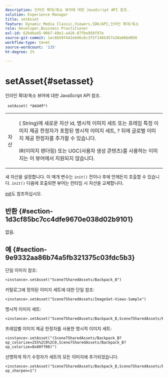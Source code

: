 ```yaml
---
description: 인라인 확대/축소 뷰어에 대한 JavaScript API 참조.
solution: Experience Manager
title: setAsset
feature: Dynamic Media Classic,Viewers,SDK/API,인라인 확대/축소
role: Developer,Business Practitioner
exl-id: 62b46ad5-90b7-49e1-a426-87fbe956f07e
source-git-commit: 1ec8b59f442eb96c6c3f5f1405d57a38a86bd056
workflow-type: tm+mt
source-wordcount: '135'
ht-degree: 2%

---
```


# setAsset{#setasset}

인라인 확대/축소 뷰어에 대한 JavaScript API 참조.

` setAsset( *`asset`*)`

<table id="table_896DFF34A68A403DB93A6D597461A573"> 
 <tbody> 
  <tr> 
   <td colname="col1"> <p> <span class="codeph"> <span class="varname"> 자산</span> </span> </p> </td> 
   <td colname="col2"> <p>{<span class="codeph"> String</span>}에 새로운 자산 id, 명시적 이미지 세트 또는 프레임 특정 이미지 제공 한정자가 포함된 명시적 이미지 세트, <span class="codeph"> ?</span> 뒤에 글로벌 이미지 제공 한정자를 추가할 수 있습니다. </p> <p> IR(이미지 렌더링) 또는 UGC(사용자 생성 콘텐츠)를 사용하는 이미지는 이 뷰어에서 지원되지 않습니다. </p> </td> 
  </tr> 
 </tbody> 
</table>

새 자산을 설정합니다. 이 매개 변수는 `init()` 전이나 후에 언제든지 호출할 수 있습니다. `init()` 다음에 호출되면 뷰어는 런타임 시 자산을 교체합니다.

[init](../../../c-html5-s7-aem-asset-viewers/c-html5-flyout-viewer-20-about/c-html5-flyout-viewer-20-javascriptapiref/r-html5-flyout-viewer-20-javascriptapiref-init.md#reference-8651640683fc4a538bfb660709d1a463)도 참조하십시오.

## 반환 {#section-1d3cf85bc7cc4dfe9670e038d02b9101}

없음.

## 예 {#section-9e9332aa86b74a5fb321375c03fdc5b3}

단일 이미지 참조:

```
<instance>.setAsset("Scene7SharedAssets/Backpack_B")
```

카탈로그에 정의된 이미지 세트에 대한 단일 참조:

```
<instance>.setAsset("Scene7SharedAssets/ImageSet-Views-Sample")
```

명시적 이미지 세트:

```
<instance>.setAsset("Scene7SharedAssets/Backpack_B,Scene7SharedAssets/Backpack_C")
```

프레임별 이미지 제공 한정자를 사용한 명시적 이미지 세트:

```
<instance>.setAsset("(Scene7SharedAssets/Backpack_B?op_colorize=255%2C0%2C0,Scene7SharedAssets/Backpack_B?op_colorize=0x00ff00)")
```

선명하게 하기 수정자가 세트의 모든 이미지에 추가되었습니다.

```
<instance>.setAsset("Scene7SharedAssets/Backpack_B,Scene7SharedAssets/Backpack_C?op_sharpen=1")
```
